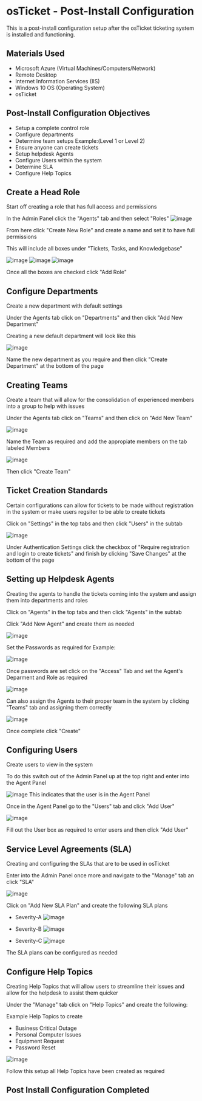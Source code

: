 <h1>osTicket - Post-Install Configuration</h1>
This is a post-install configuration setup after the osTicket ticketing system is installed and functioning.

<h2>Materials Used</h2>

-  Microsoft Azure (Virtual Machines/Computers/Network)
-  Remote Desktop
-  Internet Information Services (IIS)
-  Windows 10 OS (Operating System)
-  osTicket

<h2>Post-Install Configuration Objectives</h2>

-  Setup a complete control role
-  Configure departments
-  Determine team setups Example:(Level 1 or Level 2)
-  Ensure anyone can create tickets
-  Setup helpdesk Agents
-  Configure Users within the system
-  Determine SLA
-  Configure Help Topics

<h2>Create a Head Role</h2>
Start off creating a role that has full access and permissions

In the Admin Panel click the "Agents" tab and then select "Roles"
![image](https://github.com/CamdenMarshall/post-install-config/assets/153537343/a408918a-2f39-4ad1-8dbc-05dd7bd12bcb)

From here click "Create New Role" and create a name and set it to have full permissions

This will include all boxes under "Tickets, Tasks, and Knowledgebase"

![image](https://github.com/CamdenMarshall/post-install-config/assets/153537343/3636b163-f89a-483c-be37-27267d9dc2c9)
![image](https://github.com/CamdenMarshall/post-install-config/assets/153537343/c9344307-6cf8-4739-abc3-c04fea0c797c)
![image](https://github.com/CamdenMarshall/post-install-config/assets/153537343/fcdfadca-c1e0-4862-befb-618c4dab77e8)

Once all the boxes are checked click "Add Role"



<h2>Configure Departments</h2>
Create a new department with default settings

Under the Agents tab click on "Departments" and then click "Add New Department"

Creating a new default department will look like this

![image](https://github.com/CamdenMarshall/post-install-config/assets/153537343/a9999b69-632a-4369-969e-10ca09e2a1f1)

Name the new department as you require and then click "Create Department" at the bottom of the page

<h2>Creating Teams</h2>
Create a team that will allow for the consolidation of experienced members into a group to help with issues

Under the Agents tab click on "Teams" and then click on "Add New Team"

![image](https://github.com/CamdenMarshall/post-install-config/assets/153537343/4f5e78ca-30c2-4226-b574-2cb602c8d59a)

Name the Team as required and add the appropiate members on the tab labeled Members

![image](https://github.com/CamdenMarshall/post-install-config/assets/153537343/eaf12be5-6264-4525-9f1c-d76e417f0310)

Then click "Create Team"

<h2>Ticket Creation Standards</h2>
Certain configurations can allow for tickets to be made without registration in the system or make users regsiter to be able to create tickets

Click on "Settings" in the top tabs and then click "Users" in the subtab

![image](https://github.com/CamdenMarshall/post-install-config/assets/153537343/6d6146db-bf4b-4768-b73b-deca8afaadce)


Under Authentication Settings click the checkbox of "Require registration and login to create tickets" and finish by clicking "Save Changes" at the bottom of the page

<h2>Setting up Helpdesk Agents</h2>
Creating the agents to handle the tickets coming into the system and assign them into departments and roles

Click on "Agents" in the top tabs and then click "Agents" in the subtab

Click "Add New Agent" and create them as needed

![image](https://github.com/CamdenMarshall/post-install-config/assets/153537343/ffe97e1c-e5e8-491a-864e-8c1d29ee9bfb)

Set the Passwords as required for Example:

![image](https://github.com/CamdenMarshall/post-install-config/assets/153537343/34e5e5ed-eef3-4c15-ae09-be9e315cb514)

Once passwords are set click on the "Access" Tab and set the Agent's Deparment and Role as required

![image](https://github.com/CamdenMarshall/post-install-config/assets/153537343/29a48933-d26e-4298-a9ed-b7628b186540)

Can also assign the Agents to their proper team in the system by clicking "Teams" tab and assigning them correctly

![image](https://github.com/CamdenMarshall/post-install-config/assets/153537343/058c8592-d115-486d-b9d8-74b1fe05ef52)


Once complete click "Create"

<h2>Configuring Users</h2>
Create users to view in the system

To do this switch out of the Admin Panel up at the top right and enter into the Agent Panel

![image](https://github.com/CamdenMarshall/post-install-config/assets/153537343/537fbc91-ec65-4969-a3bf-8ca9f9b49cef)
This indicates that the user is in the Agent Panel

Once in the Agent Panel go to the "Users" tab and click "Add User"

![image](https://github.com/CamdenMarshall/post-install-config/assets/153537343/42e00e7a-8b97-481d-a7fc-fe91b25fc003)


Fill out the User box as required to enter users and then click "Add User"

<h2>Service Level Agreements (SLA)</h2>
Creating and configuring the SLAs that are to be used in osTicket

Enter into the Admin Panel once more and navigate to the "Manage" tab an click "SLA"

![image](https://github.com/CamdenMarshall/post-install-config/assets/153537343/5fa20d37-a64e-40e5-8d8b-541aa88240e6)

Click on "Add New SLA Plan" and create the following SLA plans

-  Severity-A
![image](https://github.com/CamdenMarshall/post-install-config/assets/153537343/7096ed3c-3f46-43f5-97f5-73b94e95b8cf)

-  Severity-B
![image](https://github.com/CamdenMarshall/post-install-config/assets/153537343/c8d3be2e-229e-4a98-8461-a0a827d3b6fc)

-  Severity-C
![image](https://github.com/CamdenMarshall/post-install-config/assets/153537343/2521d267-becc-4b2c-8e79-6c28345a42a3)

The SLA plans can be configured as needed

<h2>Configure Help Topics</h2>
Creating Help Topics that will allow users to streamline their issues and allow for the helpdesk to assist them quicker

Under the "Manage" tab click on "Help Topics" and create the following:

Example Help Topics to create
-  Business Critical Outage
-  Personal Computer Issues
-  Equipment Request
-  Password Reset

![image](https://github.com/CamdenMarshall/post-install-config/assets/153537343/a9ceefad-2d22-4ca3-b8fa-0a4e84e931ac)

Follow this setup all Help Topics have been created as required

<h2>Post Install Configuration Completed</h2>
